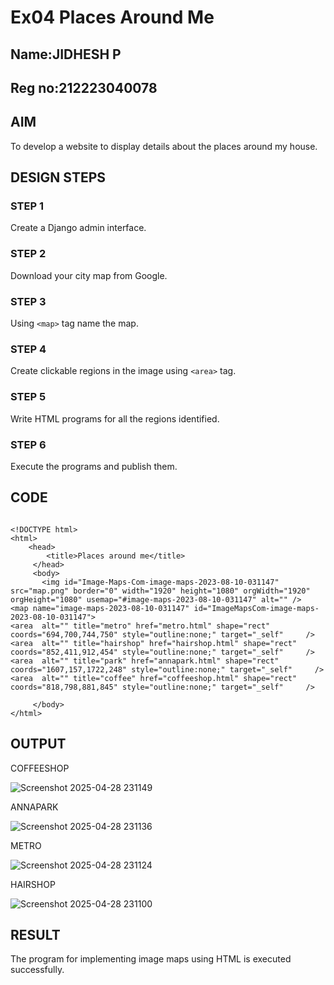 # Ex04 Places Around Me
## Name:JIDHESH P 
## Reg no:212223040078

## AIM
To develop a website to display details about the places around my house.

## DESIGN STEPS

### STEP 1
Create a Django admin interface.

### STEP 2
Download your city map from Google.

### STEP 3
Using ```<map>``` tag name the map.

### STEP 4
Create clickable regions in the image using ```<area>``` tag.

### STEP 5
Write HTML programs for all the regions identified.

### STEP 6
Execute the programs and publish them.

## CODE
```

<!DOCTYPE html>
<html>
    <head>
        <title>Places around me</title>
     </head>
     <body>
       <img id="Image-Maps-Com-image-maps-2023-08-10-031147" src="map.png" border="0" width="1920" height="1080" orgWidth="1920" orgHeight="1080" usemap="#image-maps-2023-08-10-031147" alt="" />
<map name="image-maps-2023-08-10-031147" id="ImageMapsCom-image-maps-2023-08-10-031147">
<area  alt="" title="metro" href="metro.html" shape="rect" coords="694,700,744,750" style="outline:none;" target="_self"     />
<area  alt="" title="hairshop" href="hairshop.html" shape="rect" coords="852,411,912,454" style="outline:none;" target="_self"     />
<area  alt="" title="park" href="annapark.html" shape="rect" coords="1607,157,1722,248" style="outline:none;" target="_self"     />
<area  alt="" title="coffee" href="coffeeshop.html" shape="rect" coords="818,798,881,845" style="outline:none;" target="_self"     />

     </body>
</html>
```

## OUTPUT

COFFEESHOP

![Screenshot 2025-04-28 231149](https://github.com/user-attachments/assets/1f006c13-21eb-4c4b-8e25-d1cb68afdb6a)


ANNAPARK

![Screenshot 2025-04-28 231136](https://github.com/user-attachments/assets/2e43df98-8332-45b8-a36b-a592dfad2dae)


METRO

![Screenshot 2025-04-28 231124](https://github.com/user-attachments/assets/a0f7ddc7-036c-45d4-932f-e0d3df089859)


HAIRSHOP

![Screenshot 2025-04-28 231100](https://github.com/user-attachments/assets/8277521b-acce-494e-a5fd-9adcabcf5cff)







## RESULT
The program for implementing image maps using HTML is executed successfully.
